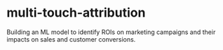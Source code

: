 # multi-touch-attribution
Building an ML model to identify ROIs on marketing campaigns and their impacts on sales and customer conversions.
